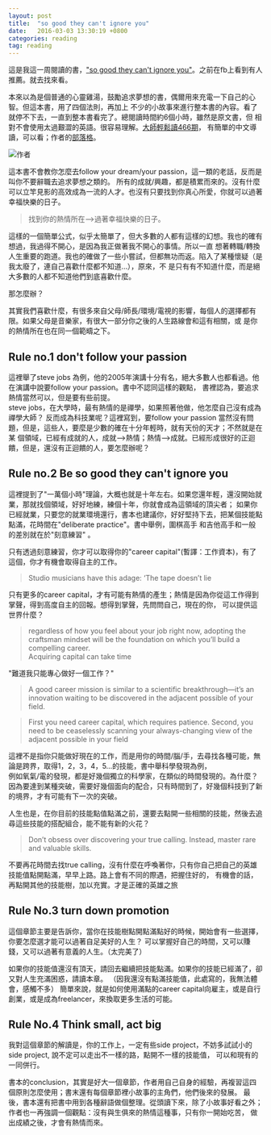 ```yaml
---
layout: post
title:  "so good they can't ignore you"
date:   2016-03-03 13:30:19 +0800
categories: reading
tag: reading
---
```


這是我這一周閱讀的書，["so good they can't ignore you"](http://www.amazon.com/Good-They-Cant-Ignore-You/dp/1455509124)。之前在fb上看到有人推薦。就去找來看。  

本來以為是個普通的心靈雞湯，鼓勵追求夢想的書，偶爾用來充電一下自己的心智。但這本書，用了四個法則，再加上
不少的小故事來進行整本書的內容。看了就停不下去，一直到整本書看完了。總閱讀時間約6個小時，雖然是原文書，但
相對不會使用太過艱澀的英語。很容易理解。[大師輕鬆讀466期](http://www.master60.com.tw/index-bookmeta-catalog.php?v=466)，
有簡單的中文導讀，可以看；作者的[部落格](http://calnewport.com/)。

![作者](https://farm8.staticflickr.com/7274/7532099902_08d9811c6b_b.jpg)

<!-- more -->
這本書不會教你怎麼去follow your dream/your passion，這一類的老話，反而是叫你不要辭職去追求夢想之類的。
所有的成就/興趣，都是積累而來的。沒有什麼可以立竿見影的高效成為一流的人才。也沒有只要找到你真心所愛，你就可以過著幸福快樂的日子。

> 找到你的熱情所在-->過著幸福快樂的日子。

這樣的一個簡單公式，似乎太簡單了，但大多數的人都有這樣的幻想。我也的確有想過，我過得不開心，是因為我正做著我不開心的事情。所以一直
想著轉職/轉換人生重要的跑道。我也的確做了一些小嘗試，但都無功而返。陷入了某種懷疑（是我太廢了，連自己喜歡什麼都不知道…），原來，不
是只有有不知道什麼，而是絕大多數的人都不知道他們到底喜歡什麼。

那怎麼辦？  

其實我們喜歡什麼，有很多來自父母/師長/環境/電視的影響，每個人的選擇都有限。如果父母是音樂家，有很大一部分你之後的人生路線會和這有相關，或
是你的熱情所在也在同一個範疇之下。

## Rule no.1 don't follow your passion  

這裡舉了steve jobs 為例，他的2005年演講十分有名，絕大多數人也都看過。他在演講中說要follow your passion。書中不認同這樣的觀點，
書裡認為，要追求熱情當然可以，但是要有些前提。  
steve jobs，在大學時，最有熱情的是禪學，如果照著他做，他怎麼自己沒有成為禪學大師？
反而成為科技業呢？這裡寫到，要follow your passion 當然沒有問題，但是，這些人，要麼是少數的確在十分年輕時，就有天份的天才；不然就是在某
個領域，已經有成就的人，成就-->熱情；熱情-->成就。已經形成很好的正迴饋，但是，還沒有正迴饋的人，要怎麼辦呢？

## Rule no.2 Be so good they can't ignore you
這裡提到了"一萬個小時"理論，大概也就是十年左右。如果您還年輕，還沒開始就業，那就找個領域，好好地練，練個十年，你就會成為這領域的頂尖者；
如果你已經就業，只要您的就業環境還行，書本也建議你，好好堅持下去，把某個技能點點滿，花時間在"deliberate practice"。書中舉例，圍棋高手
和吉他高手和一般的差別就在於"刻意練習"  。  

只有透過刻意練習，你才可以取得你的"career capital"(暫譯：工作資本)，有了這個，你才有機會取得自主的工作。

> Studio musicians have this adage: ‘The tape doesn’t lie  

只有更多的career capital，才有可能有熱情的產生；熱情是因為你從這工作得到掌聲，得到高度自主的回報。想得到掌聲，先問問自己，現在的你，
可以提供這世界什麼？  

> regardless of how you feel about your job right now, adopting the craftsman mindset will be the foundation on which you’ll build a compelling career.    
> Acquiring capital can take time  

"難道我只能專心做好一個工作？"    

> A good career mission is similar to a scientific breakthrough—it’s an innovation waiting to be discovered in the adjacent possible of your field.   


> First you need career capital, which requires patience. Second, you need to be ceaselessly scanning your always-changing view of the adjacent possible in your field   

這裡不是指你只能做好現在的工作，而是用你的時間/腦/手，去尋找各種可能，無論是跨界，取得1，2，3，4，5…的技能，書中舉科學發現為例，  
例如氧氣/電的發現，都是好幾個獨立的科學家，在類似的時間發現的。為什麼？因為要達到某種突破，需要好幾個面向的配合，只有時間到了，好幾個科技到了新的境界，才有可能有下一次的突破。   


人生也是，在你目前的技能點值點滿之前，還要去點開一些相關的技能，然後去追尋這些技能的搭配組合，能不能有新的火花？   


> Don’t obsess over discovering your true calling. Instead, master rare and valuable skills.   

不要再花時間去找true calling，沒有什麼在呼喚著你，只有你自己把自己的英雄技能值點開點滿，早早上路。路上會有不同的際遇，把握住好的，
有機會的話，再點開其他的技能樹，加以充實。才是正確的英雄之旅   


## Rule No.3 turn down promotion

這個章節主要是告訴你，當你在技能樹點開點滿點好的時候，開始會有一些選擇，你要怎麼選才能可以過著自足美好的人生？
可以掌握好自己的時間，又可以賺錢，又可以過著有意義的人生。（太完美了）   

如果你的技能值還沒有頂天，請回去繼續把技能點滿。如果你的技能已經滿了，卻又對人生充滿困惑，請讀本章。
（因我還沒有點滿技能值，此處寫的，我無法體會，感觸不多）
簡單來說，就是如何使用滿點的career capital向雇主，或是自行創業，或是成為freelancer，來換取更多生活的可能。  


## Rule No.4 Think small, act big

我對這個章節的解讀是，你的工作上，一定有些side project，不妨多試試小的side project, 說不定可以走出不一樣的路，點開不一樣的技能值，
可以和現有的一同併行。   

書本的conclusion，其實是好大一個章節，作者用自己自身的經驗，再複習這四個原則怎麼使用；書末還有每個章節裡小故事的主角們，他們後來的發展。
最後，書本還有把書中用到各種辭語做個整理。從頭讀下來，除了小故事好看之外；作者也一再強調一個觀點：沒有與生俱來的熱情這種事，只有你一開始吃苦，
做出成績之後，才會有熱情而來。

